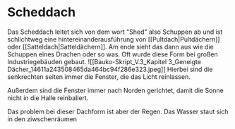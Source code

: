 # Scheddach

Das Scheddach leitet sich von dem wort "Shed" also Schuppen ab und ist schlichtweg eine hintereinanderausführung von [[Pultdach|Pultdächern]] oder [[Satteldach|Satteldächern]]. Am ende sieht das dann aus wie die Schuppen eines Drachen oder so was. Oft wurde diese Form bei großen Industriegebäuden gebaut.
![[Bauko-Skript_V.3_Kapitel 3_Geneigte Dächer_14611a243508465da464bc94f286e323.jpeg]]
Hierbei sind die senkrechten seiten immer die Fenster, die das Licht reinlassen. 

Außerdem sind die Fenster immer nach Norden gerichtet, damit die Sonne nicht in die Halle reinballert.

Das problem bei dieser Dachform ist aber der Regen. Das Wasser staut sich in den ziwschenräumen